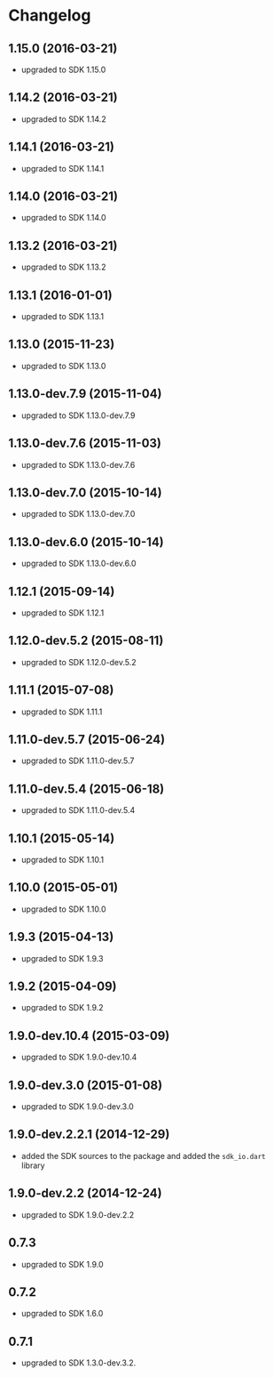 # Changelog

## 1.15.0 (2016-03-21)
- upgraded to SDK 1.15.0

## 1.14.2 (2016-03-21)
- upgraded to SDK 1.14.2

## 1.14.1 (2016-03-21)
- upgraded to SDK 1.14.1

## 1.14.0 (2016-03-21)
- upgraded to SDK 1.14.0

## 1.13.2 (2016-03-21)
- upgraded to SDK 1.13.2

## 1.13.1 (2016-01-01)
- upgraded to SDK 1.13.1

## 1.13.0 (2015-11-23)
- upgraded to SDK 1.13.0

## 1.13.0-dev.7.9 (2015-11-04)
- upgraded to SDK 1.13.0-dev.7.9

## 1.13.0-dev.7.6 (2015-11-03)
- upgraded to SDK 1.13.0-dev.7.6

## 1.13.0-dev.7.0 (2015-10-14)
- upgraded to SDK 1.13.0-dev.7.0

## 1.13.0-dev.6.0 (2015-10-14)
- upgraded to SDK 1.13.0-dev.6.0

## 1.12.1 (2015-09-14)
- upgraded to SDK 1.12.1

## 1.12.0-dev.5.2 (2015-08-11)
- upgraded to SDK 1.12.0-dev.5.2

## 1.11.1 (2015-07-08)
- upgraded to SDK 1.11.1

## 1.11.0-dev.5.7 (2015-06-24)
- upgraded to SDK 1.11.0-dev.5.7

## 1.11.0-dev.5.4 (2015-06-18)
- upgraded to SDK 1.11.0-dev.5.4

## 1.10.1 (2015-05-14)
- upgraded to SDK 1.10.1

## 1.10.0 (2015-05-01)
- upgraded to SDK 1.10.0

## 1.9.3 (2015-04-13)
- upgraded to SDK 1.9.3

## 1.9.2 (2015-04-09)
- upgraded to SDK 1.9.2

## 1.9.0-dev.10.4 (2015-03-09)
- upgraded to SDK 1.9.0-dev.10.4

## 1.9.0-dev.3.0 (2015-01-08)
- upgraded to SDK 1.9.0-dev.3.0

## 1.9.0-dev.2.2.1 (2014-12-29)
- added the SDK sources to the package and added the `sdk_io.dart` library

## 1.9.0-dev.2.2 (2014-12-24)
- upgraded to SDK 1.9.0-dev.2.2

## 0.7.3
- upgraded to SDK 1.9.0

## 0.7.2
- upgraded to SDK 1.6.0

## 0.7.1
- upgraded to SDK 1.3.0-dev.3.2.
